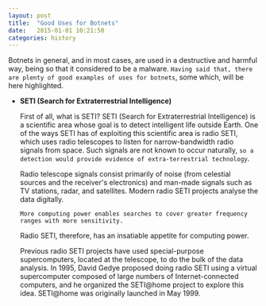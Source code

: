 ```yaml
---
layout: post
title:  "Good Uses for Botnets"
date:   2015-01-01 10:21:50
categories: history
---
```


Botnets in general, and in most cases, are used in a destructive and harmful way, being so that it considered to be a malware.
`Having said that, there are plenty of good examples of uses for botnets`, some which, will be here highlighted.


* **SETI (Search for Extraterrestrial Intelligence)**

	First of all, what is SETI? SETI (Search for Extraterrestrial Intelligence) is a scientific area whose goal is to detect intelligent life outside Earth.
	One of the ways SETI has of exploiting this scientific area is radio SETI, which uses radio telescopes to listen for narrow-bandwidth radio signals from space. 
	Such signals are not known to occur naturally, `so a detection would provide evidence of extra-terrestrial technology`.
	
	Radio telescope signals consist primarily of noise (from celestial sources and the receiver's electronics) and man-made signals such as TV stations, radar, and satellites.
	Modern radio SETI projects analyse the data digitally. 
	
	`More computing power enables searches to cover greater frequency ranges with more sensitivity.`
	
	Radio SETI, therefore, has an insatiable appetite for computing power.
	
	Previous radio SETI projects have used special-purpose supercomputers, located at the telescope, to do the bulk of the data analysis. In 1995, David Gedye proposed doing radio SETI using a virtual supercomputer composed of large numbers of Internet-connected computers, and he organized the SETI@home project to explore this idea. SETI@home was originally launched in May 1999.
	

